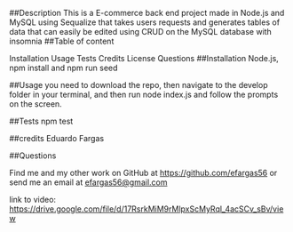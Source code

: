 ##Description
This is a E-commerce back end project made in Node.js and MySQL using Sequalize that takes users requests and generates tables of data that can easily be edited using CRUD on the MySQL database with insomnia
##Table of content

Installation Usage Tests Credits License Questions ##Installation Node.js, npm install and npm run seed

##Usage
you need to download the repo, then navigate to the develop folder in your terminal, and then run node index.js and follow the prompts on the screen.

##Tests 
npm test

##credits 
Eduardo Fargas

##Questions

Find me and my other work on GitHub at https://github.com/efargas56 or send me an email at efargas56@gmail.com

link to video:
https://drive.google.com/file/d/17RsrkMiM9rMlpxScMyRql_4acSCv_sBv/view
